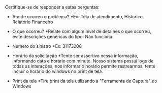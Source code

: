 Certifique-se de responder a estas perguntas:

- Aonde ocorreu o problema?
*Ex: Tela de atendimento, Historico, Relatorio Financeiro

- O que ocorreu?
*Relate com algum nivel de detalhes o que ocorreu, evite descrições genéricas do tipo: Não funciona

- Numero do sinistro
*Ex: 31173208

- Horário da solicitação
*Tente ser assertivo nessa informação, informando data e horário com minuto. Nosso sistema possui logs de todas as interações, nos informar o horário permite rastrearmos, tente incluir o horário do windows no print de tela.

- Print da tela
*Tire print da tela utilizando a "Ferramenta de Captura" do Windows
